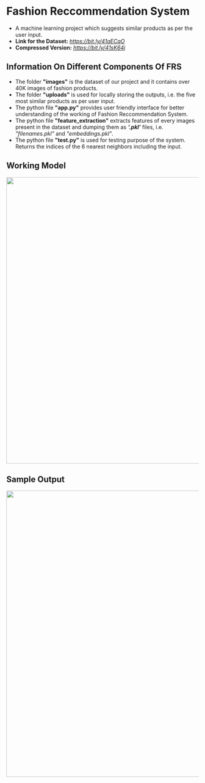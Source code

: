 # Fashion Reccommendation System
- A machine learning project which suggests similar products as per the user input.
- **Link for the Dataset:** *https://bit.ly/41qECqO*
- **Compressed Version:** *https://bit.ly/41sK64j*

## Information On Different Components Of FRS
- The folder **"images"** is the dataset of our project and it contains over 40K images of fashion products.
- The folder **"uploads"** is used for locally storing the outputs, i.e. the five most similar products as per user input.
- The python file **"app.py"** provides user friendly interface for better understanding of the working of Fashion Reccommendation System.
- The python file **"feature_extraction"** extracts features of every images present in the  dataset and dumping them as ***'.pkl'*** files, i.e. *"filenames.pkl"* and *"embeddings.pkl"*.
- The python file **"test.py"** is used for testing purpose of the system. Returns the indices of the 6 nearest neighbors including the input.

## Working Model
<img src="https://i.imgur.com/km9IBmJ.png" width="750">

## Sample Output
<img src="https://i.imgur.com/eti33wd.png" width="750">
